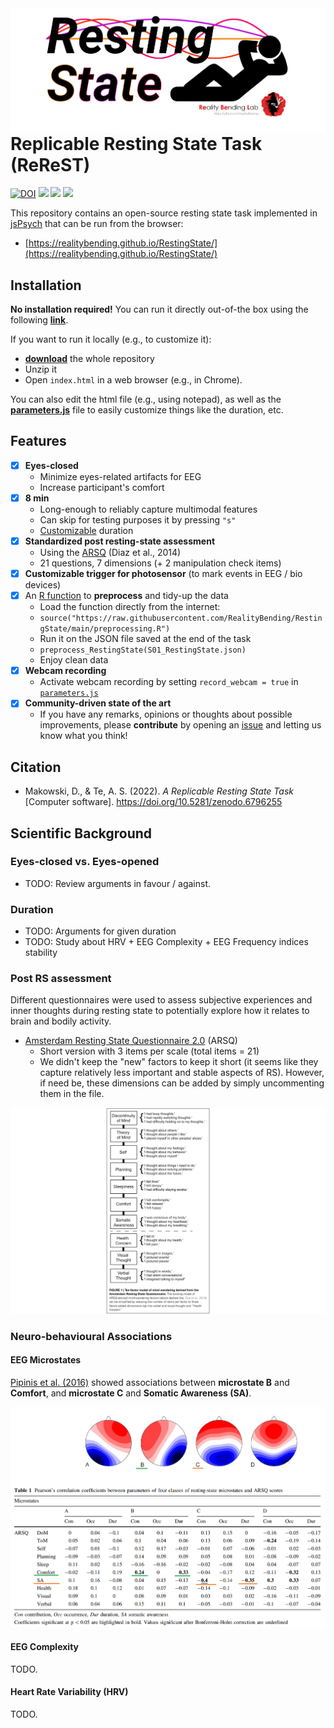 <img align="right" height="" src="figures/Logo.png">


# Replicable Resting State Task (ReReST)

[![DOI](https://zenodo.org/badge/509319743.svg)](https://zenodo.org/badge/latestdoi/509319743) [![](https://img.shields.io/badge/🌍_browser-run-brightgreen)](https://realitybending.github.io/RestingState/) [![](https://img.shields.io/badge/💾_download-zip-orange)](https://github.com/RealityBending/RestingState/archive/refs/heads/main.zip) [![](https://img.shields.io/badge/🤔_questions-issue-blueviolet)](https://github.com/RealityBending/RestingState/issues/)



This repository contains an open-source resting state task implemented in [jsPsych](https://www.jspsych.org/7.2/) that can be run from the browser:

- [https://realitybending.github.io/RestingState/](https://realitybending.github.io/RestingState/)

## Installation

**No installation required!** You can run it directly out-of-the box using the following [**link**](https://realitybending.github.io/RestingState/).

If you want to run it locally (e.g., to customize it):
- [**download**](https://github.com/RealityBending/RestingState/archive/refs/heads/main.zip) the whole repository
- Unzip it
- Open `index.html` in a web browser (e.g., in Chrome).

You can also edit the html file (e.g., using notepad), as well as the [**parameters.js**](parameters.js) file to easily customize things like the duration, etc.



## Features

- [x] **Eyes-closed**
  - Minimize eyes-related artifacts for EEG
  - Increase participant's comfort
- [x] **8 min**
  - Long-enough to reliably capture multimodal features
  - Can skip for testing purposes it by pressing `"s"`
  - [Customizable](parameters.js) duration
- [x] **Standardized post resting-state assessment**
  - Using the [ARSQ](https://www.frontiersin.org/articles/10.3389/fpsyg.2014.00271/full) (Diaz et al., 2014)
  - 21 questions, 7 dimensions (+ 2 manipulation check items)
- [x] **Customizable trigger for photosensor** (to mark events in EEG / bio devices)
- [x] An [R function](preprocessing.R) to **preprocess** and tidy-up the data
  - Load the function directly from the internet:
  - `source("https://raw.githubusercontent.com/RealityBending/RestingState/main/preprocessing.R")`
  - Run it on the JSON file saved at the end of the task
  - `preprocess_RestingState(S01_RestingState.json)`
  - Enjoy clean data
- [x] **Webcam recording**
  - Activate webcam recording by setting `record_webcam = true` in [`parameters.js`](parameters.js)
- [x] **Community-driven state of the art**
  - If you have any remarks, opinions or thoughts about possible improvements, please **contribute** by opening an [issue](https://github.com/RealityBending/RestingState/issues) and letting us know what you think!

## Citation

* Makowski, D., & Te, A. S. (2022). *A Replicable Resting State Task* [Computer software]. https://doi.org/10.5281/zenodo.6796255


## Scientific Background

### Eyes-closed vs. Eyes-opened

- TODO: Review arguments in favour / against.


### Duration

- TODO: Arguments for given duration
- TODO: Study about HRV + EEG Complexity + EEG Frequency indices stability

### Post RS assessment


Different questionnaires were used to assess subjective experiences and inner thoughts during resting state to potentially explore how it relates to brain and bodily activity.

- [Amsterdam Resting State Questionnaire 2.0](https://www.frontiersin.org/articles/10.3389/fpsyg.2014.00271/full) (ARSQ)
  - Short version with 3 items per scale (total items = 21)
  - We didn't keep the "new" factors to keep it short (it seems like they capture relatively less important and stable aspects of RS). However, if need be, these dimensions can be added by simply uncommenting them in the file.

![](figures/Diaz2014.png)



### Neuro-behavioural Associations

#### EEG Microstates

[Pipinis et al. (2016)](https://link.springer.com/article/10.1007/s10548-016-0522-2) showed associations between **microstate B** and **Comfort**, and **microstate C** and **Somatic Awareness (SA)**.

![](figures/Pipinis2016.png)

#### EEG Complexity

TODO.

#### Heart Rate Variability (HRV)

TODO.


